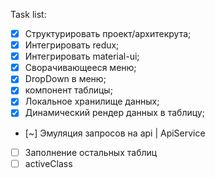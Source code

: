 Task list:

- [x] Структурировать проект/архитекрута;
- [x] Интегрировать redux;
- [x] Интегрировать material-ui;
- [x] Сворачивающееся меню;
- [x] DropDown в меню;
- [x] компонент таблицы;
- [x] Локальное хранилище данных;
- [x] Динамический рендер данных в таблицу;
- [~] Эмуляция запросов на api | ApiService
- [ ] Заполнение остальных таблиц
- [ ] activeClass
